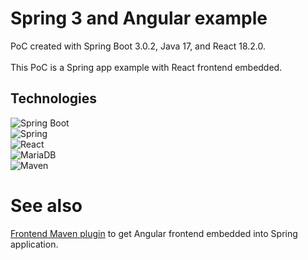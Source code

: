 # Spring 3 and Angular example
PoC created with Spring Boot 3.0.2, Java 17, and React 18.2.0.\
\
This PoC is a Spring app example with React frontend embedded.

## Technologies
![Spring Boot](https://img.shields.io/badge/Spring_Boot-F2F4F9?style=for-the-badge&logo=spring-boot)\
![Spring](https://img.shields.io/badge/Spring-6DB33F?style=for-the-badge&logo=spring&logoColor=white)\
![React](https://img.shields.io/badge/React-20232A?style=for-the-badge&logo=react&logoColor=61DAFB)\
![MariaDB](https://img.shields.io/badge/MariaDB-003545?style=for-the-badge&logo=mariadb&logoColor=white)\
![Maven](https://img.shields.io/badge/apache_maven-C71A36?style=for-the-badge&logo=apachemaven&logoColor=white)

# See also
[Frontend Maven plugin](https://github.com/eirslett/frontend-maven-plugin) to get Angular frontend embedded into Spring application.
